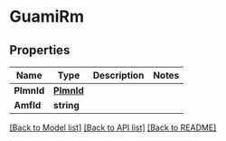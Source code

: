 # GuamiRm

## Properties
Name | Type | Description | Notes
------------ | ------------- | ------------- | -------------
**PlmnId** | [**PlmnId**](PlmnId.md) |  | 
**AmfId** | **string** |  | 

[[Back to Model list]](../README.md#documentation-for-models) [[Back to API list]](../README.md#documentation-for-api-endpoints) [[Back to README]](../README.md)


